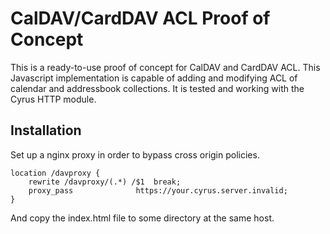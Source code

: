 # CalDAV/CardDAV ACL Proof of Concept
This is a ready-to-use proof of concept for CalDAV and CardDAV ACL. This Javascript implementation is capable of adding and modifying ACL of calendar and addressbook collections. It is tested and working with the Cyrus HTTP module.

## Installation
Set up a nginx proxy in order to bypass cross origin policies.
```
location /davproxy {
	rewrite /davproxy/(.*) /$1  break;
	proxy_pass              https://your.cyrus.server.invalid;
}
```

And copy the index.html file to some directory at the same host.

